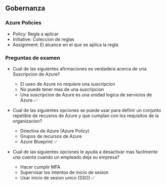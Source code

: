 ## Gobernanza

### Azure Policies
- Policy: Regla a aplicar
- Initiative: Coleccion de reglas
- Assignment: El alcance en el que se aplica la regla

### Preguntas de examen
- Cual de las siguientes afirmaciones es verdadera acerca de una Suscripcion de Azure?
   - El useo de Azure no requiere una suscripcion
   - No puede tener mas de una suscripcion
   - Una suscripcion de Azure es una unidad logica de servicios de Azure  ✅

- Cual de las siguientes opciones se puede usar para definir un conjunto repetible de recusros de Azure y que cumplan con los requisitos de la organizacion?
   - Directiva de Azure (Azure Policy)
   - Grupos de recursos de Azure
   - Azure Blueprint ✅

- Cual de las siguientes opciones le ayuda a desactivar mas facilmente una cuenta cuando un empleado deja su empresa?
  - Hacer cumplir MFA
  - Supervisar los intentos de inicio de sesion
  - Usar inicio de sesion unico (SSO) ✅
